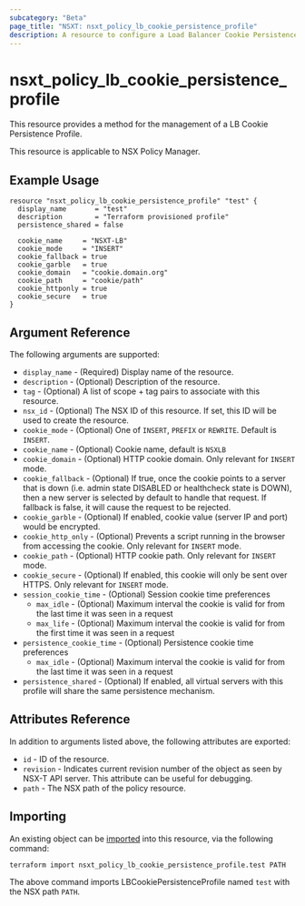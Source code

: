 ```yaml
---
subcategory: "Beta"
page_title: "NSXT: nsxt_policy_lb_cookie_persistence_profile"
description: A resource to configure a Load Balancer Cookie Persistence Profile.
---
```


# nsxt_policy_lb_cookie_persistence_profile

This resource provides a method for the management of a LB Cookie Persistence Profile.

This resource is applicable to NSX Policy Manager.

## Example Usage

```hcl
resource "nsxt_policy_lb_cookie_persistence_profile" "test" {
  display_name       = "test"
  description        = "Terraform provisioned profile"
  persistence_shared = false

  cookie_name     = "NSXT-LB"
  cookie_mode     = "INSERT"
  cookie_fallback = true
  cookie_garble   = true
  cookie_domain   = "cookie.domain.org"
  cookie_path     = "cookie/path"
  cookie_httponly = true
  cookie_secure   = true
}
```

## Argument Reference

The following arguments are supported:

* `display_name` - (Required) Display name of the resource.
* `description` - (Optional) Description of the resource.
* `tag` - (Optional) A list of scope + tag pairs to associate with this resource.
* `nsx_id` - (Optional) The NSX ID of this resource. If set, this ID will be used to create the resource.
* `cookie_mode` - (Optional) One of `INSERT`, `PREFIX` or `REWRITE`. Default is `INSERT`.
* `cookie_name` - (Optional) Cookie name, default is `NSXLB`
* `cookie_domain` - (Optional) HTTP cookie domain. Only relevant for `INSERT` mode.
* `cookie_fallback` - (Optional) If true, once the cookie points to a server that is down (i.e. admin state DISABLED or healthcheck state is DOWN), then a new server is selected by default to handle that request. If fallback is false, it will cause the request to be rejected.
* `cookie_garble` - (Optional) If enabled, cookie value (server IP and port) would be encrypted.
* `cookie_http_only` - (Optional) Prevents a script running in the browser from accessing the cookie. Only relevant for `INSERT` mode.
* `cookie_path` - (Optional) HTTP cookie path. Only relevant for `INSERT` mode.
* `cookie_secure` - (Optional) If enabled, this cookie will only be sent over HTTPS. Only relevant for `INSERT` mode.
* `session_cookie_time` - (Optional) Session cookie time preferences
  * `max_idle` - (Optional) Maximum interval the cookie is valid for from the last time it was seen in a request
  * `max_life` - (Optional) Maximum interval the cookie is valid for from the first time it was seen in a request
* `persistence_cookie_time` - (Optional) Persistence cookie time preferences
  * `max_idle` - (Optional) Maximum interval the cookie is valid for from the last time it was seen in a request
* `persistence_shared` - (Optional) If enabled, all virtual servers with this profile will share the same persistence mechanism.

## Attributes Reference

In addition to arguments listed above, the following attributes are exported:

* `id` - ID of the resource.
* `revision` - Indicates current revision number of the object as seen by NSX-T API server. This attribute can be useful for debugging.
* `path` - The NSX path of the policy resource.

## Importing

An existing object can be [imported][docs-import] into this resource, via the following command:

[docs-import]: https://developer.hashicorp.com/terraform/cli/import

```shell
terraform import nsxt_policy_lb_cookie_persistence_profile.test PATH
```

The above command imports LBCookiePersistenceProfile named `test` with the NSX path `PATH`.
